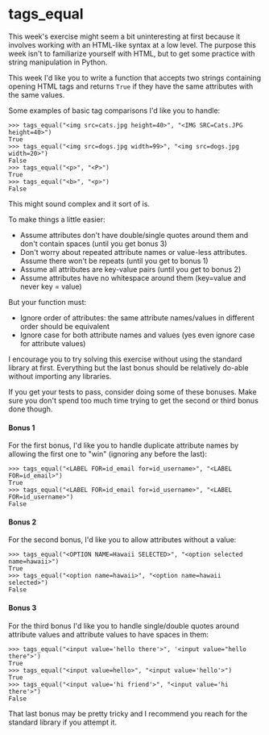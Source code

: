 # tags_equal

This week's exercise might seem a bit uninteresting at first because it involves working with an HTML-like syntax at a 
low level. The purpose this week isn't to familiarize yourself with HTML, but to get some practice with string 
manipulation in Python.

This week I'd like you to write a function that accepts two strings containing opening HTML tags and returns 
`True` if they have the same attributes with the same values.

Some examples of basic tag comparisons I'd like you to handle:

    >>> tags_equal("<img src=cats.jpg height=40>", "<IMG SRC=Cats.JPG height=40>")
    True
    >>> tags_equal("<img src=dogs.jpg width=99>", "<img src=dogs.jpg width=20>")
    False
    >>> tags_equal("<p>", "<P>")
    True
    >>> tags_equal("<b>", "<p>")
    False

This might sound complex and it sort of is.

To make things a little easier:

- Assume attributes don't have double/single quotes around them and don't contain spaces (until you get bonus 3)
- Don't worry about repeated attribute names or value-less attributes. Assume there won't be repeats (until you 
get to bonus 1)
- Assume all attributes are key-value pairs (until you get to bonus 2)
- Assume attributes have no whitespace around them (key=value and never key = value)

But your function must:

- Ignore order of attributes: the same attribute names/values in different order should be equivalent
- Ignore case for both attribute names and values (yes even ignore case for attribute values)

I encourage you to try solving this exercise without using the standard library at first. Everything but the 
last bonus should be relatively do-able without importing any libraries.

If you get your tests to pass, consider doing some of these bonuses. Make sure you don't spend too much time 
trying to get the second or third bonus done though.

#### Bonus 1

For the first bonus, I'd like you to handle duplicate attribute names by allowing the first one to "win" 
(ignoring any before the last):

    >>> tags_equal("<LABEL FOR=id_email for=id_username>", "<LABEL FOR=id_email>")
    True
    >>> tags_equal("<LABEL FOR=id_email for=id_username>", "<LABEL FOR=id_username>")
    False

#### Bonus 2

For the second bonus, I'd like you to allow attributes without a value:

    >>> tags_equal("<OPTION NAME=Hawaii SELECTED>", "<option selected name=hawaii>")
    True
    >>> tags_equal("<option name=hawaii>", "<option name=hawaii selected>")
    False

#### Bonus 3

For the third bonus I'd like you to handle single/double quotes around attribute values and attribute values 
to have spaces in them:

    >>> tags_equal("<input value='hello there'>", '<input value="hello there">')
    True
    >>> tags_equal("<input value=hello>", "<input value='hello'>")
    True
    >>> tags_equal("<input value='hi friend'>", "<input value='hi there'>")
    False

That last bonus may be pretty tricky and I recommend you reach for the standard library if you attempt it.
